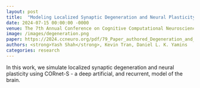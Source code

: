 ```yaml
---
layout: post
title:  "Modeling Localized Synaptic Degeneration and Neural Plasticity in Visual Cortex"
date: 2024-07-15 00:00:00 -0000
venue: The 7th Annual Conference on Cognitive Computational Neuroscience
image: /images/degeneration.png
paper: https://2024.ccneuro.org/pdf/79_Paper_authored_Degeneration_and_Plasticity_CCN_2024.pdf
authors: <strong>Yash Shah</strong>, Kevin Tran, Daniel L. K. Yamins
categories: research
---
```

In this work, we simulate localized synaptic degeneration and neural plasticity using CORnet-S - a deep artificial, and recurrent, model of the brain.